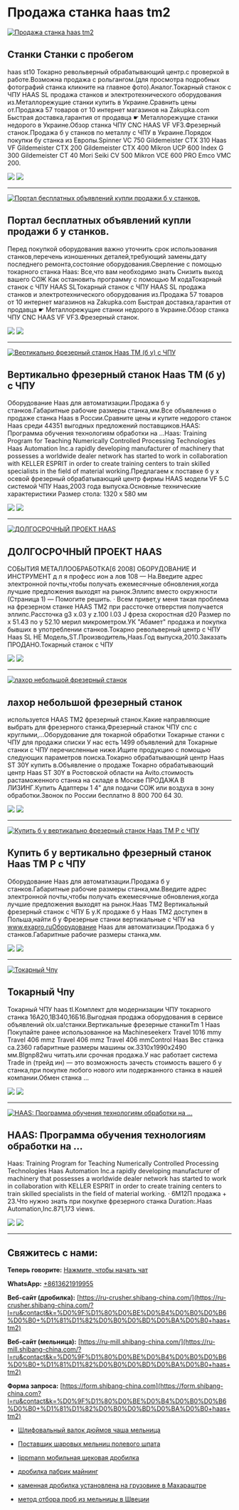 # Продажа станка haas tm2

<a href="https://swt.shibang-china.com/?l=ru&img&k=%D0%9F%D1%80%D0%BE%D0%B4%D0%B0%D0%B6%D0%B0+%D1%81%D1%82%D0%B0%D0%BD%D0%BA%D0%B0+haas+tm2" target="_blank">![Продажа станка haas tm2](http://static.shibang-china.com/all-800x300/107.jpg)</a>

## Станки Станки с пробегом
haas st10 Токарно револьверный обрабатывающий центр.с проверкой в работе.Возможна продажа с рольгангом.(для просмотра подробных фотографий станка кликните на главное фото).Аналог.Токарный станок с ЧПУ HAAS SL продажа станков и электротехнического оборудования из.Металлорежущие станки купить в Украине.Сравнить цены от.Продажа 57 товаров от 10 интернет магазинов на Zakupka.com Быстрая доставка,гарантия от продавца ☛ Металлорежущие станки недорого в Украине.Обзор станка ЧПУ CNC HAAS VF VF3.Фрезерный станок.Продажа б у станков по металлу с ЧПУ в Украине.Порядок покупки бу станка из Европы.Spinner VC 750 Gildemeister CTX 310 Haas VF Gildemeister CTX 200 Gildemeister CTX 400 Mikron UCP 600 Index G 300 Gildemeister CT 40 Mori Seiki CV 500 Mikron VCE 600 PRO Emco VMC 200.


<a href="https://whatsapp.shibangsoft.com/WhatsApp.php" target="_blank" title="WhatsApp">![](http://static.shibang-china.com/icon/whatsapp.png)</a> <a href="https://swt.shibang-china.com/?l=ru&icon&k=%D0%9F%D1%80%D0%BE%D0%B4%D0%B0%D0%B6%D0%B0+%D1%81%D1%82%D0%B0%D0%BD%D0%BA%D0%B0+haas+tm2" target="_blank">![](http://static.shibang-china.com/icon/chat-ru.png)</a>

---

<a href="https://swt.shibang-china.com/?l=ru&img&k=%D0%9F%D1%80%D0%BE%D0%B4%D0%B0%D0%B6%D0%B0+%D1%81%D1%82%D0%B0%D0%BD%D0%BA%D0%B0+haas+tm2" target="_blank">![Портал бесплатных объявлений купли продажи б у станков.](http://static.shibang-china.com/all-800x300/154.jpg)</a>

## Портал бесплатных объявлений купли продажи б у станков.
Перед покупкой оборудования важно уточнить срок использования станков,перечень изношенных деталей,требующий замены,дату последнего ремонта,состояние оборудования.Сверление с помощью токарного станка Haas: Все,что вам необходимо знать Снизить выход вашего СОЖ Как остановить программу с помощью M кодаТокарный станок с ЧПУ HAAS SLТокарный станок с ЧПУ HAAS SL продажа станков и электротехнического оборудования из.Продажа 57 товаров от 10 интернет магазинов на Zakupka.com Быстрая доставка,гарантия от продавца ☛ Металлорежущие станки недорого в Украине.Обзор станка ЧПУ CNC HAAS VF VF3.Фрезерный станок.


<a href="https://whatsapp.shibangsoft.com/WhatsApp.php" target="_blank" title="WhatsApp">![](http://static.shibang-china.com/icon/whatsapp.png)</a> <a href="https://swt.shibang-china.com/?l=ru&icon&k=%D0%9F%D1%80%D0%BE%D0%B4%D0%B0%D0%B6%D0%B0+%D1%81%D1%82%D0%B0%D0%BD%D0%BA%D0%B0+haas+tm2" target="_blank">![](http://static.shibang-china.com/icon/chat-ru.png)</a>

---

<a href="https://swt.shibang-china.com/?l=ru&img&k=%D0%9F%D1%80%D0%BE%D0%B4%D0%B0%D0%B6%D0%B0+%D1%81%D1%82%D0%B0%D0%BD%D0%BA%D0%B0+haas+tm2" target="_blank">![Вертикально фрезерный станок Haas ТМ (б у) с ЧПУ](http://static.shibang-china.com/all-800x300/791.jpg)</a>

## Вертикально фрезерный станок Haas ТМ (б у) с ЧПУ
Оборудование Haas для автоматизации.Продажа б у станков.Габаритные рабочие размеры станка,мм.Все объявления о продаже станка Haas в России.Сравните цены и купите недорого станок Haas среди 44351 выгодных предложений поставщиков.HAAS: Программа обучения технологиям обработки на …Haas: Training Program for Teaching Numerically Controlled Processing Technologies Haas Automation Inc.a rapidly developing manufacturer of machinery that possesses a worldwide dealer network has started to work in collaboration with KELLER ESPRIT in order to create training centers to train skilled specialists in the field of material working.Предлагаем к поставке б у х осевой фрезерный обрабатывающий центр фирмы HAAS модели VF 5.С системой ЧПУ Haas,2003 года выпуска.Основные технические характеристики Размер стола: 1320 х 580 мм


<a href="https://whatsapp.shibangsoft.com/WhatsApp.php" target="_blank" title="WhatsApp">![](http://static.shibang-china.com/icon/whatsapp.png)</a> <a href="https://swt.shibang-china.com/?l=ru&icon&k=%D0%9F%D1%80%D0%BE%D0%B4%D0%B0%D0%B6%D0%B0+%D1%81%D1%82%D0%B0%D0%BD%D0%BA%D0%B0+haas+tm2" target="_blank">![](http://static.shibang-china.com/icon/chat-ru.png)</a>

---

<a href="https://swt.shibang-china.com/?l=ru&img&k=%D0%9F%D1%80%D0%BE%D0%B4%D0%B0%D0%B6%D0%B0+%D1%81%D1%82%D0%B0%D0%BD%D0%BA%D0%B0+haas+tm2" target="_blank">![ДОЛГОСРОЧНЫЙ ПРОЕКТ HAAS](http://static.shibang-china.com/all-800x300/252.jpg)</a>

## ДОЛГОСРОЧНЫЙ ПРОЕКТ HAAS
СОБЫТИЯ МЕТАЛЛООБРАБОТКА[6 2008] ОБОРУДОВАНИЕ И ИНСТРУМЕНТ д л я професс ион а лов 108 — На.Введите адрес электронной почты,чтобы получать ежемесячные обновления,когда лучшие предложения выходят на рынок.Эллипс вместо окружности (Страница 1) — Помогите решить.&nbsp;&#0183;&#32;Всем привет,у меня такая проблема на фрезерном станке HAAS TM2 при рассточке отверстия получается эллипс.Рассточка g3 x.03 y z.100 I.03 J фреза скоростная d20 Размер по х 51.43 по y 52.10 мерил микрометром.УК &quot;Абамет&quot; продажа и покупка бывших в употреблении станков.Токарно револьверный центр с ЧПУ Haas SL HE Модель,ST.Производитель,Haas.Год выпуска,2010.Заказать ПРОДАНО.Токарный станок с ЧПУ


<a href="https://whatsapp.shibangsoft.com/WhatsApp.php" target="_blank" title="WhatsApp">![](http://static.shibang-china.com/icon/whatsapp.png)</a> <a href="https://swt.shibang-china.com/?l=ru&icon&k=%D0%9F%D1%80%D0%BE%D0%B4%D0%B0%D0%B6%D0%B0+%D1%81%D1%82%D0%B0%D0%BD%D0%BA%D0%B0+haas+tm2" target="_blank">![](http://static.shibang-china.com/icon/chat-ru.png)</a>

---

<a href="https://swt.shibang-china.com/?l=ru&img&k=%D0%9F%D1%80%D0%BE%D0%B4%D0%B0%D0%B6%D0%B0+%D1%81%D1%82%D0%B0%D0%BD%D0%BA%D0%B0+haas+tm2" target="_blank">![лахор небольшой фрезерный станок](http://static.shibang-china.com/all-800x300/1134.jpg)</a>

## лахор небольшой фрезерный станок
используется HAAS TM2 фрезерный станок.Какие направляющие выбрать для фрезерного станка,Фрезерный станок ЧПУ cnc с круглыми,…Оборудование для токарной обработки Токарные станки с ЧПУ для продажи списки У нас есть 1499 объявлений для Токарные станки с ЧПУ перечисленные ниже.Ищите продукцию с помощью следующих параметров поиска.Токарно обрабатывающий центр Haas ST 30Y купить в.Объявление о продаже Токарно обрабатывающий центр Haas ST 30Y в Ростовской области на Avito.стоимость растаможенного станка на складе в Москве ПРОДАЖА В ЛИЗИНГ.Купить Адаптеры 1 4&quot; для подачи СОЖ или воздуха в зону обработки.Звонок по России бесплатно 8 800 700 64 30.


<a href="https://whatsapp.shibangsoft.com/WhatsApp.php" target="_blank" title="WhatsApp">![](http://static.shibang-china.com/icon/whatsapp.png)</a> <a href="https://swt.shibang-china.com/?l=ru&icon&k=%D0%9F%D1%80%D0%BE%D0%B4%D0%B0%D0%B6%D0%B0+%D1%81%D1%82%D0%B0%D0%BD%D0%BA%D0%B0+haas+tm2" target="_blank">![](http://static.shibang-china.com/icon/chat-ru.png)</a>

---

<a href="https://swt.shibang-china.com/?l=ru&img&k=%D0%9F%D1%80%D0%BE%D0%B4%D0%B0%D0%B6%D0%B0+%D1%81%D1%82%D0%B0%D0%BD%D0%BA%D0%B0+haas+tm2" target="_blank">![Купить б у вертикально фрезерный станок Haas ТМ P с ЧПУ](http://static.shibang-china.com/all-800x300/1362.jpg)</a>

## Купить б у вертикально фрезерный станок Haas ТМ P с ЧПУ
Оборудование Haas для автоматизации.Продажа б у станков.Габаритные рабочие размеры станка,мм.Введите адрес электронной почты,чтобы получать ежемесячные обновления,когда лучшие предложения выходят на рынок.Haas TM2 Вертикальный фрезерный станок с ЧПУ Б у.К продаже б у Haas TM2 доступен в Польша,найти б у Фрезерные станки вертикальные с ЧПУ на www.exapro.ruОборудование Haas для автоматизации.Продажа б у станков.Габаритные рабочие размеры станка,мм.


<a href="https://whatsapp.shibangsoft.com/WhatsApp.php" target="_blank" title="WhatsApp">![](http://static.shibang-china.com/icon/whatsapp.png)</a> <a href="https://swt.shibang-china.com/?l=ru&icon&k=%D0%9F%D1%80%D0%BE%D0%B4%D0%B0%D0%B6%D0%B0+%D1%81%D1%82%D0%B0%D0%BD%D0%BA%D0%B0+haas+tm2" target="_blank">![](http://static.shibang-china.com/icon/chat-ru.png)</a>

---

<a href="https://swt.shibang-china.com/?l=ru&img&k=%D0%9F%D1%80%D0%BE%D0%B4%D0%B0%D0%B6%D0%B0+%D1%81%D1%82%D0%B0%D0%BD%D0%BA%D0%B0+haas+tm2" target="_blank">![Токарный Чпу](http://static.shibang-china.com/all-800x300/901.jpg)</a>

## Токарный Чпу
Токарный ЧПУ haas tl.Комплект для модернизации ЧПУ токарного станка 16А20,1В340,16Б16.Выгодная продажа оборудования в сервисе объявлений olx.ua!станки.Вертикальные фрезерные станкиTm 1 Haas Покупайте ранее использованное на Machineseekerx Travel 1016 mmy Travel 406 mmz Travel 406 mmz Travel 406 mmControl Haas Вес станка ca.2360 габаритные размеры машины ок.3310x1990x2490 мм.Blgnp82wu читать.или срочная продажа.У нас работает система Trade in (трейд ин) — это возможность зачесть стоимость вашего б у станка,при покупке любого нового или подержанного станка в нашей компании.Обмен станка …


<a href="https://whatsapp.shibangsoft.com/WhatsApp.php" target="_blank" title="WhatsApp">![](http://static.shibang-china.com/icon/whatsapp.png)</a> <a href="https://swt.shibang-china.com/?l=ru&icon&k=%D0%9F%D1%80%D0%BE%D0%B4%D0%B0%D0%B6%D0%B0+%D1%81%D1%82%D0%B0%D0%BD%D0%BA%D0%B0+haas+tm2" target="_blank">![](http://static.shibang-china.com/icon/chat-ru.png)</a>

---

<a href="https://swt.shibang-china.com/?l=ru&img&k=%D0%9F%D1%80%D0%BE%D0%B4%D0%B0%D0%B6%D0%B0+%D1%81%D1%82%D0%B0%D0%BD%D0%BA%D0%B0+haas+tm2" target="_blank">![HAAS: Программа обучения технологиям обработки на …](http://static.shibang-china.com/all-800x300/692.jpg)</a>

## HAAS: Программа обучения технологиям обработки на …
Haas: Training Program for Teaching Numerically Controlled Processing Technologies Haas Automation Inc.a rapidly developing manufacturer of machinery that possesses a worldwide dealer network has started to work in collaboration with KELLER ESPRIT in order to create training centers to train skilled specialists in the field of material working.&nbsp;&#0183;&#32;6М12П продажа + 23.Что нужно знать при покупке фрезерного станка Duration:.Haas Automation,Inc.871,173 views.

<a href="https://whatsapp.shibangsoft.com/WhatsApp.php" target="_blank" title="WhatsApp">![](http://static.shibang-china.com/icon/whatsapp.png)</a> <a href="https://swt.shibang-china.com/?l=ru&icon&k=%D0%9F%D1%80%D0%BE%D0%B4%D0%B0%D0%B6%D0%B0+%D1%81%D1%82%D0%B0%D0%BD%D0%BA%D0%B0+haas+tm2" target="_blank">![](http://static.shibang-china.com/icon/chat-ru.png)</a>

---
## Свяжитесь с нами:

**Теперь говорите:** [Нажмите, чтобы начать чат](https://swt.shibang-china.com?l=ru&contact&k=%D0%9F%D1%80%D0%BE%D0%B4%D0%B0%D0%B6%D0%B0+%D1%81%D1%82%D0%B0%D0%BD%D0%BA%D0%B0+haas+tm2)

**WhatsApp:**  [+8613621919955](https://whatsapp.shibangsoft.com/WhatsApp.php)

**Веб-сайт (дробилка):** [https://ru-crusher.shibang-china.com/](https://ru-crusher.shibang-china.com/?l=ru&contact&k=%D0%9F%D1%80%D0%BE%D0%B4%D0%B0%D0%B6%D0%B0+%D1%81%D1%82%D0%B0%D0%BD%D0%BA%D0%B0+haas+tm2)

**Веб-сайт (мельница):** [https://ru-mill.shibang-china.com/](https://ru-mill.shibang-china.com/?l=ru&contact&k=%D0%9F%D1%80%D0%BE%D0%B4%D0%B0%D0%B6%D0%B0+%D1%81%D1%82%D0%B0%D0%BD%D0%BA%D0%B0+haas+tm2)

**Форма запроса:** [https://form.shibang-china.com](https://form.shibang-china.com?l=ru&contact&k=%D0%9F%D1%80%D0%BE%D0%B4%D0%B0%D0%B6%D0%B0+%D1%81%D1%82%D0%B0%D0%BD%D0%BA%D0%B0+haas+tm2)

* [Шлифовальный валок дюймов чаша мельница](../131/%D0%A8%D0%BB%D0%B8%D1%84%D0%BE%D0%B2%D0%B0%D0%BB%D1%8C%D0%BD%D1%8B%D0%B9%20%D0%B2%D0%B0%D0%BB%D0%BE%D0%BA%20%D0%B4%D1%8E%D0%B9%D0%BC%D0%BE%D0%B2%20%D1%87%D0%B0%D1%88%D0%B0%20%D0%BC%D0%B5%D0%BB%D1%8C%D0%BD%D0%B8%D1%86%D0%B0.md)

* [Поставщик шаровых мельниц полевого шпата](../133/%D0%9F%D0%BE%D1%81%D1%82%D0%B0%D0%B2%D1%89%D0%B8%D0%BA%20%D1%88%D0%B0%D1%80%D0%BE%D0%B2%D1%8B%D1%85%20%D0%BC%D0%B5%D0%BB%D1%8C%D0%BD%D0%B8%D1%86%20%D0%BF%D0%BE%D0%BB%D0%B5%D0%B2%D0%BE%D0%B3%D0%BE%20%D1%88%D0%BF%D0%B0%D1%82%D0%B0.md)

* [lippmann мобильная щековая дробилка](../132/lippmann%20%D0%BC%D0%BE%D0%B1%D0%B8%D0%BB%D1%8C%D0%BD%D0%B0%D1%8F%20%D1%89%D0%B5%D0%BA%D0%BE%D0%B2%D0%B0%D1%8F%20%D0%B4%D1%80%D0%BE%D0%B1%D0%B8%D0%BB%D0%BA%D0%B0.md)

* [дробилка пабрик майнинг](../132/%D0%B4%D1%80%D0%BE%D0%B1%D0%B8%D0%BB%D0%BA%D0%B0%20%D0%BF%D0%B0%D0%B1%D1%80%D0%B8%D0%BA%20%D0%BC%D0%B0%D0%B9%D0%BD%D0%B8%D0%BD%D0%B3.md)

* [каменная дробилка установлена ​​на грузовике в Махараштре](../134/%D0%BA%D0%B0%D0%BC%D0%B5%D0%BD%D0%BD%D0%B0%D1%8F%20%D0%B4%D1%80%D0%BE%D0%B1%D0%B8%D0%BB%D0%BA%D0%B0%20%D1%83%D1%81%D1%82%D0%B0%D0%BD%D0%BE%D0%B2%D0%BB%D0%B5%D0%BD%D0%B0%20%E2%80%8B%E2%80%8B%D0%BD%D0%B0%20%D0%B3%D1%80%D1%83%D0%B7%D0%BE%D0%B2%D0%B8%D0%BA%D0%B5%20%D0%B2%20%D0%9C%D0%B0%D1%85%D0%B0%D1%80%D0%B0%D1%88%D1%82%D1%80%D0%B5.md)

* [метод отбора проб из мельницы в Швеции](../133/%D0%BC%D0%B5%D1%82%D0%BE%D0%B4%20%D0%BE%D1%82%D0%B1%D0%BE%D1%80%D0%B0%20%D0%BF%D1%80%D0%BE%D0%B1%20%D0%B8%D0%B7%20%D0%BC%D0%B5%D0%BB%D1%8C%D0%BD%D0%B8%D1%86%D1%8B%20%D0%B2%20%D0%A8%D0%B2%D0%B5%D1%86%D0%B8%D0%B8.md)